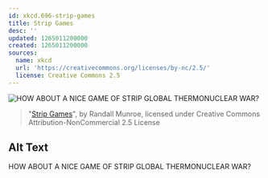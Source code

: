 ```yaml
---
id: xkcd.696-strip-games
title: Strip Games
desc: ''
updated: 1265011200000
created: 1265011200000
sources:
  name: xkcd
  url: 'https://creativecommons.org/licenses/by-nc/2.5/'
  license: Creative Commons 2.5
---
```

![HOW ABOUT A NICE GAME OF STRIP GLOBAL THERMONUCLEAR WAR?](https://imgs.xkcd.com/comics/strip_games.png)
> "[Strip Games](https://xkcd.com/696/)", by Randall Munroe, licensed under Creative Commons Attribution-NonCommercial 2.5 License

## Alt Text
HOW ABOUT A NICE GAME OF STRIP GLOBAL THERMONUCLEAR WAR?
